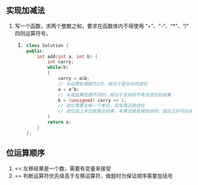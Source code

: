 ## 实现加减法

1. 写一个函数，求两个整数之和，要求在函数体内不得使用 “+”、“-”、“*”、“/” 四则运算符号。

    1. ```c++
        class Solution {
        public:
            int add(int a, int b) {
                int carry;
                while(b)
                {
                    carry = a&b;
                    // 与运算处理都为1的，相当于是总共的进位
                    a = a^b;
                    // 与或运算处理不同的，相当于总共的不考虑进位的结果
                    b = (unsigned) carry << 1;
                    // 进位需要左移一个单位，实现真正的进位
                    // 进位加上本位就是总结果，本算法是处理加法的，因此正好可以使用本算法继续运算，直到进位为0，即最后结果
                }
                return a;
            }
        };
        ```

        

## 位运算顺序

1. << 左移结果是一个数，需要有变量来接受
2. == 判断运算符优先级高于左移运算符，做题时为保证顺序需要加括号